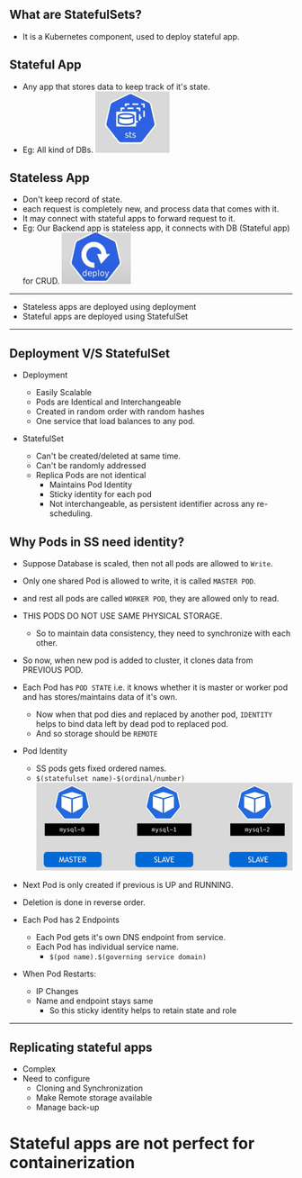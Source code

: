 ## What are StatefulSets?
- It is a Kubernetes component, used to deploy stateful app.

## Stateful App
- Any app that stores data to keep track of it's state.
- Eg: All kind of DBs.
![alt text](image-6.png)


## Stateless App
- Don't keep record of state.
- each request is completely new, and process data that comes with it.
- It may connect with stateful apps to forward request to it.
- Eg: Our Backend app is stateless app, it connects with DB (Stateful app) for CRUD.
![alt text](image-7.png)

---

- Stateless apps are deployed using deployment
- Stateful apps are deployed using StatefulSet

---

## Deployment V/S StatefulSet
* Deployment
    - Easily Scalable
    - Pods are Identical and Interchangeable
    - Created in random order with random hashes
    - One service that load balances to any pod.


* StatefulSet
    - Can't be created/deleted at same time.
    - Can't be randomly addressed
    - Replica Pods are not identical
        - Maintains Pod Identity
        - Sticky identity for each pod
        - Not interchangeable, as persistent identifier across any re-scheduling.

## Why Pods in SS need identity?
- Suppose Database is scaled, then not all pods are allowed to ``` Write ```.
- Only one shared Pod is allowed to write, it is called ```MASTER POD```.
- and rest all pods are called ```WORKER POD```, they are allowed only to read.

- THIS PODS DO NOT USE SAME PHYSICAL STORAGE.
    - So to maintain data consistency, they need to synchronize with each other.

- So now, when new pod is added to cluster, it clones data from PREVIOUS POD.

- Each Pod has ``` POD STATE ``` i.e. it knows whether it is master or worker pod and has stores/maintains data of it's own.
    - Now when that pod dies and replaced by another pod, ```IDENTITY``` helps to bind data left by dead pod to replaced pod.
    - And so storage should be ```REMOTE```

- Pod Identity
    - SS pods gets fixed ordered names.
    - ```$(statefulset name)-$(ordinal/number)```
![alt text](image-8.png)

- Next Pod is only created if previous is UP and RUNNING.

- Deletion is done in reverse order.

- Each Pod has 2 Endpoints
    - Each Pod gets it's own DNS endpoint from service.
    - Each Pod has individual service name.
        - ```$(pod name).$(governing service domain) ```
- When Pod Restarts:
    - IP Changes
    - Name and endpoint stays same
        - So this sticky identity helps to retain state and role

---

## Replicating stateful apps
- Complex
- Need to configure
    - Cloning and Synchronization
    - Make Remote storage available
    - Manage back-up

# Stateful apps are not perfect for containerization